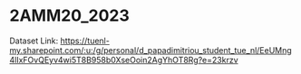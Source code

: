# 2AMM20_2023

Dataset Link: https://tuenl-my.sharepoint.com/:u:/g/personal/d_papadimitriou_student_tue_nl/EeUMng4lIxFOvQEyv4wi5T8B958b0XseOoin2AgYhOT8Rg?e=23krzv
